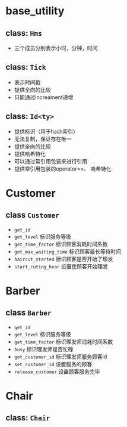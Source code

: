# base_utility
## class: `Hms`
- 三个成员分别表示小时，分钟，时间

## class: `Tick`
- 表示时间戳
- 提供全向的比较
- 只能通过increament递增

## class: `Id<ty>`
- 提供标识（用于hash索引）
- 无法复制，保证存在唯一
- 提供全向的比较
- 提供哈希特化
- 可以通过常引用包装来进行引用
- 提供常引用包装的operator==、 哈希特化

# Customer
## class `Customer`
- `get_id`
- `get_level`               标识服务等级
- `get_time_factor`         标识顾客消耗时间系数
- `get_max_waiting_time`    标识顾客最长等待时间
- `haircut_started`         标识顾客是否开始了理发
- `start_cuting_hear`       设置使顾客开始理发

# Barber
## class `Barber`
- `get_id`
- `get_level`               标识服务等级
- `get_time_factor`         标识理发师消耗时间系数
- `busy`                    标识理发师是否忙碌
- `get_customer_id`         标识理发师服务顾客id
- `set_customer_id`         设置服务的顾客
- `release_customer`        设置顾客服务完毕

# Chair
## class: `Chair`
